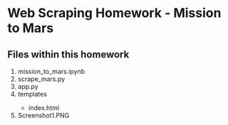# Web Scraping Homework - Mission to Mars

<h2>Files within this homework</h2>
<ol>
  <li>mission_to_mars.ipynb</li>
  <li>scrape_mars.py</li>
  <li>app.py</li>
  <li>templates</li>
      <ul>
       <li>index.html</li>
    </ul>
    <li>Screenshot1.PNG</li>
</ol>
